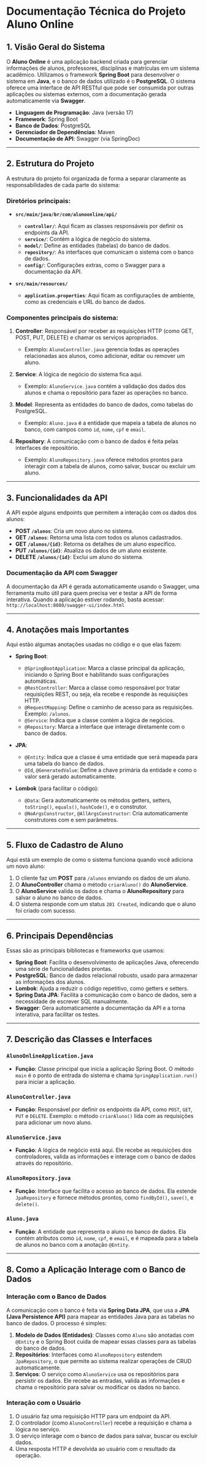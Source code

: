 # **Documentação Técnica do Projeto Aluno Online**

## 1. **Visão Geral do Sistema**
O **Aluno Online** é uma aplicação backend criada para gerenciar informações de alunos, professores, disciplinas e matrículas em um sistema acadêmico. Utilizamos o framework **Spring Boot** para desenvolver o sistema em **Java**, e o banco de dados utilizado é o **PostgreSQL**. O sistema oferece uma interface de API RESTful que pode ser consumida por outras aplicações ou sistemas externos, com a documentação gerada automaticamente via **Swagger**.

- **Linguagem de Programação**: Java (versão 17)
- **Framework**: Spring Boot
- **Banco de Dados**: PostgreSQL
- **Gerenciador de Dependências**: Maven
- **Documentação de API**: Swagger (via SpringDoc)

---

## 2. **Estrutura do Projeto**
A estrutura do projeto foi organizada de forma a separar claramente as responsabilidades de cada parte do sistema:

### Diretórios principais:
- **`src/main/java/br/com/alunoonline/api/`**
  - **`controller/`**: Aqui ficam as classes responsáveis por definir os endpoints da API.
  - **`service/`**: Contém a lógica de negócio do sistema.
  - **`model/`**: Define as entidades (tabelas) do banco de dados.
  - **`repository/`**: As interfaces que comunicam o sistema com o banco de dados.
  - **`config/`**: Configurações extras, como o Swagger para a documentação da API.
  
- **`src/main/resources/`**
  - **`application.properties`**: Aqui ficam as configurações de ambiente, como as credenciais e URL do banco de dados.

### Componentes principais do sistema:
1. **Controller**: Responsável por receber as requisições HTTP (como GET, POST, PUT, DELETE) e chamar os serviços apropriados.
   - Exemplo: `AlunoController.java` gerencia todas as operações relacionadas aos alunos, como adicionar, editar ou remover um aluno.

2. **Service**: A lógica de negócio do sistema fica aqui. 
   - Exemplo: `AlunoService.java` contém a validação dos dados dos alunos e chama o repositório para fazer as operações no banco.

3. **Model**: Representa as entidades do banco de dados, como tabelas do PostgreSQL.
   - Exemplo: `Aluno.java` é a entidade que mapeia a tabela de alunos no banco, com campos como `id`, `nome`, `cpf` e `email`.

4. **Repository**: A comunicação com o banco de dados é feita pelas interfaces de repositório.
   - Exemplo: `AlunoRepository.java` oferece métodos prontos para interagir com a tabela de alunos, como salvar, buscar ou excluir um aluno.

---

## 3. **Funcionalidades da API**
A API expõe alguns endpoints que permitem a interação com os dados dos alunos:

- **POST `/alunos`**: Cria um novo aluno no sistema.
- **GET `/alunos`**: Retorna uma lista com todos os alunos cadastrados.
- **GET `/alunos/{id}`**: Retorna os detalhes de um aluno específico.
- **PUT `/alunos/{id}`**: Atualiza os dados de um aluno existente.
- **DELETE `/alunos/{id}`**: Exclui um aluno do sistema.

### Documentação da API com Swagger
A documentação da API é gerada automaticamente usando o Swagger, uma ferramenta muito útil para quem precisa ver e testar a API de forma interativa. Quando a aplicação estiver rodando, basta acessar:
`http://localhost:8080/swagger-ui/index.html`

---

## 4. **Anotações mais Importantes**
Aqui estão algumas anotações usadas no código e o que elas fazem:

- **Spring Boot**:
   - `@SpringBootApplication`: Marca a classe principal da aplicação, iniciando o Spring Boot e habilitando suas configurações automáticas.
   - `@RestController`: Marca a classe como responsável por tratar requisições REST, ou seja, ela recebe e responde às requisições HTTP.
   - `@RequestMapping`: Define o caminho de acesso para as requisições. Exemplo: `/alunos`.
   - `@Service`: Indica que a classe contém a lógica de negócios.
   - `@Repository`: Marca a interface que interage diretamente com o banco de dados.

- **JPA**:
   - `@Entity`: Indica que a classe é uma entidade que será mapeada para uma tabela do banco de dados.
   - `@Id`, `@GeneratedValue`: Define a chave primária da entidade e como o valor será gerado automaticamente.

- **Lombok** (para facilitar o código):
   - `@Data`: Gera automaticamente os métodos getters, setters, `toString()`, `equals()`, `hashCode()`, e o construtor.
   - `@NoArgsConstructor`, `@AllArgsConstructor`: Cria automaticamente construtores com e sem parâmetros.

---

## 5. **Fluxo de Cadastro de Aluno**
Aqui está um exemplo de como o sistema funciona quando você adiciona um novo aluno:

1. O cliente faz um **POST** para `/alunos` enviando os dados de um aluno.
2. O **AlunoController** chama o método `criarAluno()` do **AlunoService**.
3. O **AlunoService** valida os dados e chama o **AlunoRepository** para salvar o aluno no banco de dados.
4. O sistema responde com um status `201 Created`, indicando que o aluno foi criado com sucesso.

---

## 6. **Principais Dependências**
Essas são as principais bibliotecas e frameworks que usamos:

- **Spring Boot**: Facilita o desenvolvimento de aplicações Java, oferecendo uma série de funcionalidades prontas.
- **PostgreSQL**: Banco de dados relacional robusto, usado para armazenar as informações dos alunos.
- **Lombok**: Ajuda a reduzir o código repetitivo, como getters e setters.
- **Spring Data JPA**: Facilita a comunicação com o banco de dados, sem a necessidade de escrever SQL manualmente.
- **Swagger**: Gera automaticamente a documentação da API e a torna interativa, para facilitar os testes.

---

## 7. **Descrição das Classes e Interfaces**

### `AlunoOnlineApplication.java`
- **Função**: Classe principal que inicia a aplicação Spring Boot. O método `main` é o ponto de entrada do sistema e chama `SpringApplication.run()` para iniciar a aplicação.

### `AlunoController.java`
- **Função**: Responsável por definir os endpoints da API, como `POST`, `GET`, `PUT` e `DELETE`. Exemplo: o método `criarAluno()` lida com as requisições para adicionar um novo aluno.

### `AlunoService.java`
- **Função**: A lógica de negócio está aqui. Ele recebe as requisições dos controladores, valida as informações e interage com o banco de dados através do repositório.
  
### `AlunoRepository.java`
- **Função**: Interface que facilita o acesso ao banco de dados. Ela estende `JpaRepository` e fornece métodos prontos, como `findById()`, `save()`, e `delete()`.

### `Aluno.java`
- **Função**: A entidade que representa o aluno no banco de dados. Ela contém atributos como `id`, `nome`, `cpf`, e `email`, e é mapeada para a tabela de alunos no banco com a anotação `@Entity`.

---

## 8. **Como a Aplicação Interage com o Banco de Dados**

### Interação com o Banco de Dados
A comunicação com o banco é feita via **Spring Data JPA**, que usa a **JPA (Java Persistence API)** para mapear as entidades Java para as tabelas no banco de dados. O processo é simples:

1. **Modelo de Dados (Entidades)**: Classes como `Aluno` são anotadas com `@Entity` e o Spring Boot cuida de mapear essas classes para as tabelas do banco de dados.
2. **Repositórios**: Interfaces como `AlunoRepository` estendem `JpaRepository`, o que permite ao sistema realizar operações de CRUD automaticamente.
3. **Serviços**: O serviço como `AlunoService` usa os repositórios para persistir os dados. Ele recebe as entradas, valida as informações e chama o repositório para salvar ou modificar os dados no banco.

### Interação com o Usuário
1. O usuário faz uma requisição HTTP para um endpoint da API.
2. O controlador (como `AlunoController`) recebe a requisição e chama a lógica no serviço.
3. O serviço interage com o banco de dados para salvar, buscar ou excluir dados.
4. Uma resposta HTTP é devolvida ao usuário com o resultado da operação.
